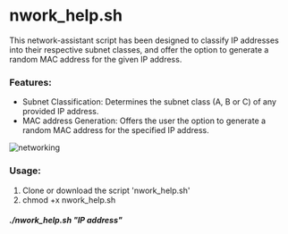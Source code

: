 # nwork_help.sh

This network-assistant script has been designed to classify IP addresses into their respective subnet classes,
and offer the option to generate a random MAC address for the given IP address.

### Features:

- Subnet Classification:
  Determines the subnet class (A, B or C) of any provided IP address.
- MAC address Generation:
  Offers the user the option to generate a random MAC address for the specified IP address.

![networking](https://github.com/the-universal-linux-society/subnet-calculator/assets/161962528/5c1487fd-f890-4f41-b412-b8f1e6f28b92)

### Usage: 

1. Clone or download the script 'nwork_help.sh'
2. chmod +x nwork_help.sh

##### ./nwork_help.sh "IP address"


